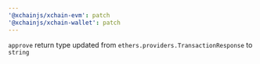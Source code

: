 ```yaml
---
'@xchainjs/xchain-evm': patch
'@xchainjs/xchain-wallet': patch
---
```


`approve` return type updated from `ethers.providers.TransactionResponse` to `string`
